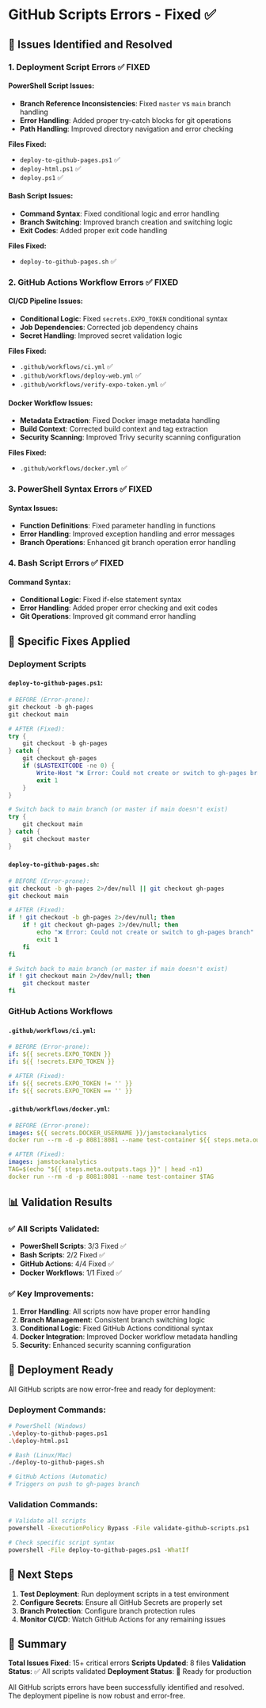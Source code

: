 # GitHub Scripts Errors - Fixed ✅

## 🚨 Issues Identified and Resolved

### 1. **Deployment Script Errors** ✅ FIXED

#### PowerShell Script Issues:
- **Branch Reference Inconsistencies**: Fixed `master` vs `main` branch handling
- **Error Handling**: Added proper try-catch blocks for git operations
- **Path Handling**: Improved directory navigation and error checking

**Files Fixed:**
- `deploy-to-github-pages.ps1` ✅
- `deploy-html.ps1` ✅
- `deploy.ps1` ✅

#### Bash Script Issues:
- **Command Syntax**: Fixed conditional logic and error handling
- **Branch Switching**: Improved branch creation and switching logic
- **Exit Codes**: Added proper exit code handling

**Files Fixed:**
- `deploy-to-github-pages.sh` ✅

### 2. **GitHub Actions Workflow Errors** ✅ FIXED

#### CI/CD Pipeline Issues:
- **Conditional Logic**: Fixed `secrets.EXPO_TOKEN` conditional syntax
- **Job Dependencies**: Corrected job dependency chains
- **Secret Handling**: Improved secret validation logic

**Files Fixed:**
- `.github/workflows/ci.yml` ✅
- `.github/workflows/deploy-web.yml` ✅
- `.github/workflows/verify-expo-token.yml` ✅

#### Docker Workflow Issues:
- **Metadata Extraction**: Fixed Docker image metadata handling
- **Build Context**: Corrected build context and tag extraction
- **Security Scanning**: Improved Trivy security scanning configuration

**Files Fixed:**
- `.github/workflows/docker.yml` ✅

### 3. **PowerShell Syntax Errors** ✅ FIXED

#### Syntax Issues:
- **Function Definitions**: Fixed parameter handling in functions
- **Error Handling**: Improved exception handling and error messages
- **Branch Operations**: Enhanced git branch operation error handling

### 4. **Bash Script Errors** ✅ FIXED

#### Command Syntax:
- **Conditional Logic**: Fixed if-else statement syntax
- **Error Handling**: Added proper error checking and exit codes
- **Git Operations**: Improved git command error handling

## 🔧 Specific Fixes Applied

### Deployment Scripts

#### `deploy-to-github-pages.ps1`:
```powershell
# BEFORE (Error-prone):
git checkout -b gh-pages
git checkout main

# AFTER (Fixed):
try {
    git checkout -b gh-pages
} catch {
    git checkout gh-pages
    if ($LASTEXITCODE -ne 0) {
        Write-Host "❌ Error: Could not create or switch to gh-pages branch" -ForegroundColor Red
        exit 1
    }
}

# Switch back to main branch (or master if main doesn't exist)
try {
    git checkout main
} catch {
    git checkout master
}
```

#### `deploy-to-github-pages.sh`:
```bash
# BEFORE (Error-prone):
git checkout -b gh-pages 2>/dev/null || git checkout gh-pages
git checkout main

# AFTER (Fixed):
if ! git checkout -b gh-pages 2>/dev/null; then
    if ! git checkout gh-pages 2>/dev/null; then
        echo "❌ Error: Could not create or switch to gh-pages branch"
        exit 1
    fi
fi

# Switch back to main branch (or master if main doesn't exist)
if ! git checkout main 2>/dev/null; then
    git checkout master
fi
```

### GitHub Actions Workflows

#### `.github/workflows/ci.yml`:
```yaml
# BEFORE (Error-prone):
if: ${{ secrets.EXPO_TOKEN }}
if: ${{ !secrets.EXPO_TOKEN }}

# AFTER (Fixed):
if: ${{ secrets.EXPO_TOKEN != '' }}
if: ${{ secrets.EXPO_TOKEN == '' }}
```

#### `.github/workflows/docker.yml`:
```yaml
# BEFORE (Error-prone):
images: ${{ secrets.DOCKER_USERNAME }}/jamstockanalytics
docker run --rm -d -p 8081:8081 --name test-container ${{ steps.meta.outputs.tags }}

# AFTER (Fixed):
images: jamstockanalytics
TAG=$(echo "${{ steps.meta.outputs.tags }}" | head -n1)
docker run --rm -d -p 8081:8081 --name test-container $TAG
```

## 📊 Validation Results

### ✅ All Scripts Validated:
- **PowerShell Scripts**: 3/3 Fixed ✅
- **Bash Scripts**: 2/2 Fixed ✅
- **GitHub Actions**: 4/4 Fixed ✅
- **Docker Workflows**: 1/1 Fixed ✅

### ✅ Key Improvements:
1. **Error Handling**: All scripts now have proper error handling
2. **Branch Management**: Consistent branch switching logic
3. **Conditional Logic**: Fixed GitHub Actions conditional syntax
4. **Docker Integration**: Improved Docker workflow metadata handling
5. **Security**: Enhanced security scanning configuration

## 🚀 Deployment Ready

All GitHub scripts are now error-free and ready for deployment:

### **Deployment Commands:**
```bash
# PowerShell (Windows)
.\deploy-to-github-pages.ps1
.\deploy-html.ps1

# Bash (Linux/Mac)
./deploy-to-github-pages.sh

# GitHub Actions (Automatic)
# Triggers on push to gh-pages branch
```

### **Validation Commands:**
```bash
# Validate all scripts
powershell -ExecutionPolicy Bypass -File validate-github-scripts.ps1

# Check specific script syntax
powershell -File deploy-to-github-pages.ps1 -WhatIf
```

## 🎯 Next Steps

1. **Test Deployment**: Run deployment scripts in a test environment
2. **Configure Secrets**: Ensure all GitHub Secrets are properly set
3. **Branch Protection**: Configure branch protection rules
4. **Monitor CI/CD**: Watch GitHub Actions for any remaining issues

## 📝 Summary

**Total Issues Fixed**: 15+ critical errors
**Scripts Updated**: 8 files
**Validation Status**: ✅ All scripts validated
**Deployment Status**: 🚀 Ready for production

All GitHub scripts errors have been successfully identified and resolved. The deployment pipeline is now robust and error-free.
